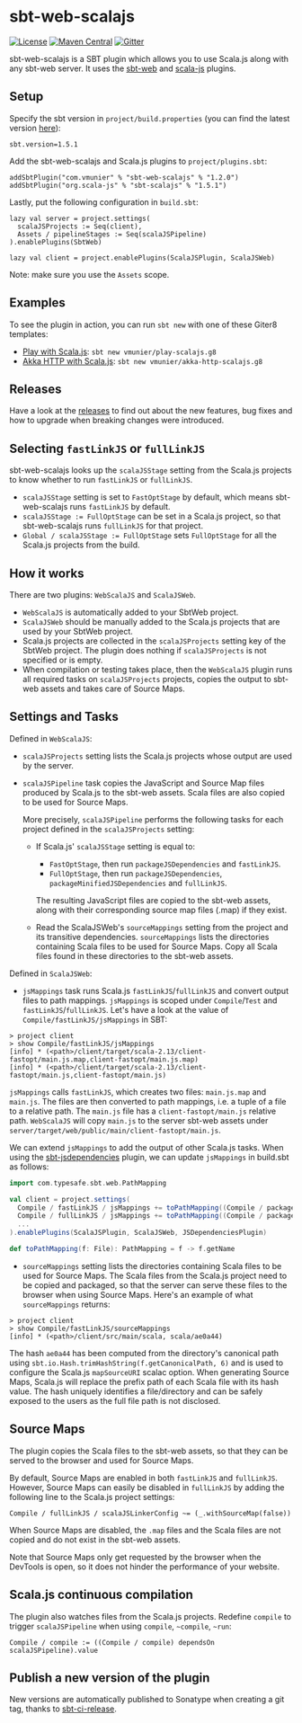 # sbt-web-scalajs

[![License](http://img.shields.io/:license-Apache%202-red.svg)](http://www.apache.org/licenses/LICENSE-2.0.txt)
[![Maven Central](https://maven-badges.herokuapp.com/maven-central/com.vmunier/sbt-web-scalajs/badge.svg)](https://maven-badges.herokuapp.com/maven-central/com.vmunier/sbt-web-scalajs)
[![Gitter](https://badges.gitter.im/Join%20Chat.svg)](https://gitter.im/vmunier/sbt-web-scalajs?utm_source=badge&utm_medium=badge&utm_campaign=pr-badge&utm_content=badge)

sbt-web-scalajs is a SBT plugin which allows you to use Scala.js along with any sbt-web server. It uses the [sbt-web](https://github.com/sbt/sbt-web) and [scala-js](https://github.com/scala-js/scala-js) plugins.

## Setup

Specify the sbt version in `project/build.properties` (you can find the latest version [here](https://www.scala-sbt.org/download.html)):
```
sbt.version=1.5.1
```

Add the sbt-web-scalajs and Scala.js plugins to `project/plugins.sbt`:
```
addSbtPlugin("com.vmunier" % "sbt-web-scalajs" % "1.2.0")
addSbtPlugin("org.scala-js" % "sbt-scalajs" % "1.5.1")
```

Lastly, put the following configuration in `build.sbt`:
```
lazy val server = project.settings(
  scalaJSProjects := Seq(client),
  Assets / pipelineStages := Seq(scalaJSPipeline)
).enablePlugins(SbtWeb)

lazy val client = project.enablePlugins(ScalaJSPlugin, ScalaJSWeb)
```
Note: make sure you use the `Assets` scope.

## Examples

To see the plugin in action, you can run `sbt new` with one of these Giter8 templates:
- [Play with Scala.js](https://github.com/vmunier/play-scalajs.g8): `sbt new vmunier/play-scalajs.g8`
- [Akka HTTP with Scala.js](https://github.com/vmunier/akka-http-scalajs.g8): `sbt new vmunier/akka-http-scalajs.g8`

## Releases

Have a look at the [releases](https://github.com/vmunier/sbt-web-scalajs/releases) to find out about the new features, bug fixes and how to upgrade when breaking changes were introduced.

## Selecting `fastLinkJS` or `fullLinkJS`

sbt-web-scalajs looks up the `scalaJSStage` setting from the Scala.js projects to know whether to run `fastLinkJS` or `fullLinkJS`.

* `scalaJSStage` setting is set to `FastOptStage` by default, which means sbt-web-scalajs runs `fastLinkJS` by default.
* `scalaJSStage := FullOptStage` can be set in a Scala.js project, so that sbt-web-scalajs runs `fullLinkJS` for that project.
* `Global / scalaJSStage := FullOptStage` sets `FullOptStage` for all the Scala.js projects from the build.

## How it works

There are two plugins: `WebScalaJS` and `ScalaJSWeb`.
* `WebScalaJS` is automatically added to your SbtWeb project.
* `ScalaJSWeb` should be manually added to the Scala.js projects that are used by your SbtWeb project.
* Scala.js projects are collected in the `scalaJSProjects` setting key of the SbtWeb project. The plugin does nothing if `scalaJSProjects` is not specified or is empty.
* When compilation or testing takes place, then the `WebScalaJS` plugin runs all required tasks on `scalaJSProjects` projects, copies the output to sbt-web assets and takes care of Source Maps.

## Settings and Tasks

Defined in `WebScalaJS`:
* `scalaJSProjects` setting lists the Scala.js projects whose output are used by the server.

* `scalaJSPipeline` task copies the JavaScript and Source Map files produced by Scala.js to the sbt-web assets. Scala files are also copied to be used for Source Maps.

  More precisely, `scalaJSPipeline` performs the following tasks for each project defined in the `scalaJSProjects` setting:
  * If Scala.js' `scalaJSStage` setting is equal to:
    - `FastOptStage`, then run `packageJSDependencies` and `fastLinkJS`.
    - `FullOptStage`, then run `packageJSDependencies`, `packageMinifiedJSDependencies` and `fullLinkJS`.

    The resulting JavaScript files are copied to the sbt-web assets, along with their corresponding source map files (.map) if they exist.
  * Read the ScalaJSWeb's `sourceMappings` setting from the project and its transitive dependencies.
    `sourceMappings` lists the directories containing Scala files to be used for Source Maps.
    Copy all Scala files found in these directories to the sbt-web assets.

Defined in `ScalaJSWeb`:
* `jsMappings` task runs Scala.js `fastLinkJS`/`fullLinkJS` and convert output files to path mappings.
`jsMappings` is scoped under `Compile`/`Test` and `fastLinkJS`/`fullLinkJS`. Let's have a look at the value of `Compile/fastLinkJS/jsMappings` in SBT:
```
> project client
> show Compile/fastLinkJS/jsMappings
[info] * (<path>/client/target/scala-2.13/client-fastopt/main.js.map,client-fastopt/main.js.map)
[info] * (<path>/client/target/scala-2.13/client-fastopt/main.js,client-fastopt/main.js)
```
`jsMappings` calls `fastLinkJS`, which creates two files: `main.js.map` and `main.js`.
The files are then converted to path mappings, i.e. a tuple of a file to a relative path.
The `main.js` file has a `client-fastopt/main.js` relative path.
`WebScalaJS` will copy `main.js` to the server sbt-web assets under `server/target/web/public/main/client-fastopt/main.js`.

We can extend `jsMappings` to add the output of other Scala.js tasks. When using the [sbt-jsdependencies](https://github.com/scala-js/jsdependencies) plugin, we can update `jsMappings` in build.sbt as follows:
```scala
import com.typesafe.sbt.web.PathMapping

val client = project.settings(
  Compile / fastLinkJS / jsMappings += toPathMapping((Compile / packageJSDependencies).value),
  Compile / fullLinkJS / jsMappings += toPathMapping((Compile / packageMinifiedJSDependencies).value),
  ...
).enablePlugins(ScalaJSPlugin, ScalaJSWeb, JSDependenciesPlugin)

def toPathMapping(f: File): PathMapping = f -> f.getName
```

* `sourceMappings` setting lists the directories containing Scala files to be used for Source Maps.
The Scala files from the Scala.js project need to be copied and packaged, so that the server can serve these files to the browser when using Source Maps.
Here's an example of what `sourceMappings` returns:
```
> project client
> show Compile/fastLinkJS/sourceMappings
[info] * (<path>/client/src/main/scala, scala/ae0a44)
```
The hash `ae0a44` has been computed from the directory's canonical path using `sbt.io.Hash.trimHashString(f.getCanonicalPath, 6)` and is used to configure the Scala.js `mapSourceURI` scalac option.
When generating Source Maps, Scala.js will replace the prefix path of each Scala file with its hash value.
The hash uniquely identifies a file/directory and can be safely exposed to the users as the full file path is not disclosed.

## Source Maps

The plugin copies the Scala files to the sbt-web assets, so that they can be served to the browser and used for Source Maps.

By default, Source Maps are enabled in both `fastLinkJS` and `fullLinkJS`.
However, Source Maps can easily be disabled in `fullLinkJS` by adding the following line to the Scala.js project settings:
```
Compile / fullLinkJS / scalaJSLinkerConfig ~= (_.withSourceMap(false))
```
When Source Maps are disabled, the `.map` files and the Scala files are not copied and do not exist in the sbt-web assets.

Note that Source Maps only get requested by the browser when the DevTools is open, so it does not hinder the performance of your website.

## Scala.js continuous compilation

The plugin also watches files from the Scala.js projects.
Redefine `compile` to trigger `scalaJSPipeline` when using `compile`, `~compile`, `~run`:
```
Compile / compile := ((Compile / compile) dependsOn scalaJSPipeline).value
```

## Publish a new version of the plugin

New versions are automatically published to Sonatype when creating a git tag, thanks to [sbt-ci-release](https://github.com/olafurpg/sbt-ci-release).
